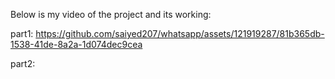 Below is my video of the project and its working:

part1:
https://github.com/saiyed207/whatsapp/assets/121919287/81b365db-1538-41de-8a2a-1d074dec9cea

part2:


